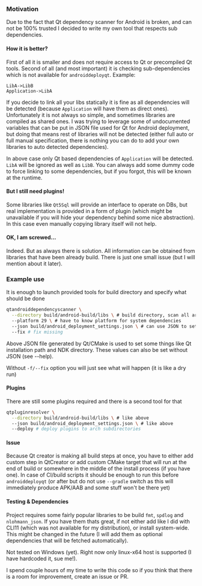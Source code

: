 
### Motivation

Due to the fact that Qt dependency scanner for Android is broken, and can not be 100% trusted I decided to write my own tool that respects sub dependencies.

#### How it is better?

First of all it is smaller and does not require access to Qt or precompiled Qt tools. Second of all (and most important) it is checking sub-dependencies which is not available for `androiddeployqt`. Example:
```
LibA->LibB
Application->LibA
```

If you decide to link all your libs statically it is fine as all dependencies will be detected (because `Application` will have them as direct ones). Unfortunately it is not always so simple, and sometimes libraries are compiled as shared ones.
I was trying to leverage some of undocumented variables that can be put in JSON file used for Qt for Android deployment, but doing that means rest of libraries will not be detected (either full auto or full manual specification, there is nothing you can do to add your own libraries to auto detected dependencies).

In above case only Qt based dependencies of `Application` will be detected. `LibA` will be ignored as well as `LibB`. You can always add some dummy code to force linking to some dependencies, but if you forgot, this will be known at the runtime.

#### But I still need plugins!

Some libraries like `Qt5Sql` will provide an interface to operate on DBs, but real implementation is provided in a form of plugin (which might be unavailable if you will hide your dependency behind some nice abstraction). In this case even manually copying library itself will not help.

#### OK, I am screwed...

Indeed. But as always there is solution. All information can be obtained from libraries that have been already build. There is just one small issue (but I will mention about it later).

### Example use

It is enough to launch provided tools for build directory and specify what should be done
```bash
qtandroiddependencyscanner \
  --directory build/android-build/libs \ # build directory, scan all archs
  --platform 29 \ # have to know platform for system dependencies
  --json build/android_deployment_settings.json \ # can use JSON to set some stuff
  --fix # fix missing
```
Above JSON file generated by Qt/CMake is used to set some things like Qt installation path and NDK directory. These values can also be set without JSON (see --help).

Without `-f/--fix` option you will just see what will happen (it is like a dry run)

#### Plugins

There are still some plugins required and there is a second tool for that

```bash
qtpluginresolver \
  --directory build/android-build/libs \ # like above
  --json build/android_deployment_settings.json \ # like above
  --deploy # deploy plugins to arch subdirectories
```

#### Issue

Because Qt creator is making all build steps at once, you have to either add custom step in QtCreator or add custom CMake target that will run at the end of build or somewhere in the middle of the install process (if you have one). In case of CI/build scripts it should be enough to run this before `androiddeployqt` (or after but do not use `--gradle` switch as this will immediately produce APK/AAB and some stuff won't be there yet)

#### Testing & Dependencies

Project requires some fairly popular libraries to be build `fmt`, `spdlog` and `nlohmann_json`. If you have them thats great, if not either add like I did with CLI11 (which was not available for my distribution), or install system-wide. This might be changed in the future (I will add them as optional dependencies that will be fetched automatically).

Not tested on Windows (yet). Right now only linux-x64 host is supported (I have hardcoded it, sue me!).

I spend couple hours of my time to write this code so if you think that there is a room for improvement, create an issue or PR.
